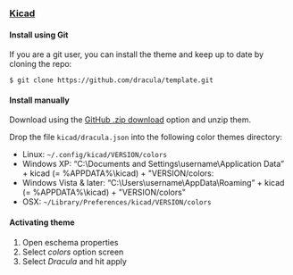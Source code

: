 ### [Kicad](https://licad-pcb.org/)

#### Install using Git

If you are a git user, you can install the theme and keep up to date by cloning the repo:

    $ git clone https://github.com/dracula/template.git

#### Install manually

Download using the [GitHub .zip download](https://github.com/dracula/kicad/archive/master.zip) option and unzip them.

Drop the file `kicad/dracula.json` into the following color themes directory:

* Linux: `~/.config/kicad/VERSION/colors`
* Windows XP: “C:\Documents and Settings\username\Application Data” + kicad (= %APPDATA%\kicad) + "VERSION/colors:
* Windows Vista & later: “C:\Users\username\AppData\Roaming” + kicad (= %APPDATA%\kicad) + "VERSION/colors"
* OSX: `~/Library/Preferences/kicad/VERSION/colors`

#### Activating theme

1. Open eschema properties
2. Select _colors_ option screen
3. Select _Dracula_ and hit apply
